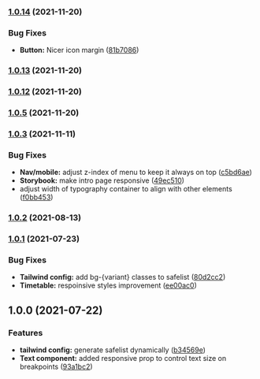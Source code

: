### [1.0.14](https://github.com/goright-io/design-system/compare/1.0.13...1.0.14) (2021-11-20)


### Bug Fixes

* **Button:** Nicer icon margin ([81b7086](https://github.com/goright-io/design-system/commit/81b708668ec5e805b279fa092eda10d55256143c))

### [1.0.13](https://github.com/goright-io/design-system/compare/1.0.12...1.0.13) (2021-11-20)

### [1.0.12](https://github.com/goright-io/design-system/compare/1.0.11...1.0.12) (2021-11-20)

### [1.0.5](https://github.com/goright-io/design-system/compare/1.0.4...1.0.5) (2021-11-20)

### [1.0.3](https://github.com/goright-io/design-system/compare/1.0.2...1.0.3) (2021-11-11)


### Bug Fixes

* **Nav/mobile:** adjust z-index of menu to keep it always on top ([c5bd6ae](https://github.com/goright-io/design-system/commit/c5bd6aee205d0f1ad61a8de38748aabfab5d9e7e))
* **Storybook:** make intro page responsive ([49ec510](https://github.com/goright-io/design-system/commit/49ec510a2a41ea507438ee39c957b1e7a66d8986))
* adjust width of typography container to align with other elements ([f0bb453](https://github.com/goright-io/design-system/commit/f0bb453b1e10b214e30ce36f6779319287881687))

### [1.0.2](https://github.com/goright-io/design-system/compare/1.0.1...1.0.2) (2021-08-13)

### [1.0.1](https://github.com/goright-io/design-system/compare/1.0.0...1.0.1) (2021-07-23)


### Bug Fixes

* **Tailwind config:** add bg-{variant} classes to safelist ([80d2cc2](https://github.com/goright-io/design-system/commit/80d2cc2f709a13fd5ea12f2eaddcd339e99d7428))
* **Timetable:** respoinsive styles improvement ([ee00ac0](https://github.com/goright-io/design-system/commit/ee00ac00b8e83eeec392da9410423e21070972c7))

## 1.0.0 (2021-07-22)


### Features

* **tailwind config:** generate safelist dynamically ([b34569e](https://github.com/goright-io/design-system/commit/b34569e9068b74cb411979779beeaa84c76c2e87))
* **Text component:** added responsive prop to control text size on breakpoints ([93a1bc2](https://github.com/goright-io/design-system/commit/93a1bc2122511267a8d49c03ef58598c7e2f3ef6))
